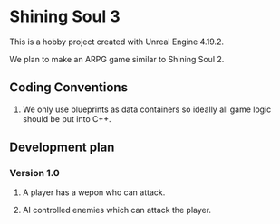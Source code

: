 # Shining Soul 3

This is a hobby project created with Unreal Engine 4.19.2.

We plan to make  an ARPG game similar to Shining Soul 2.

## Coding Conventions

1. We only use blueprints as data containers so ideally all game logic should be put into C++.

## Development plan

### Version 1.0

1. A player has a wepon who can attack.

2. AI controlled enemies which can attack the player.